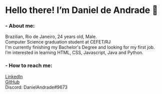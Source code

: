 <h1>Hello there! I’m Daniel de Andrade 👋</h1>

<h3>- About me:</h3>
<p>
Brazilian, Rio de Janeiro, 24 years old, Male.<br>
Computer Science graduation student at CEFET/RJ<br>
I'm currently finishing my Bachelor's Degree and looking for my first job.<br>
I’m interested in learning HTML, CSS, Javascript, Java and Python.
</p>
 
<h3>- How to reach me:</h3>
<p>
<a href="https://wwwlinkedin.com/in/danielandrade05/">LinkedIn</a><br>
<a href="https://github.com/danielandrade05">GitHub</a><br>
Discord: DanielAndrade#9673
</p>
<!---
danielandrade05/danielandrade05 is a ✨ special ✨ repository because its `README.md` (this file) appears on your GitHub profile.
You can click the Preview link to take a look at your changes.
--->
